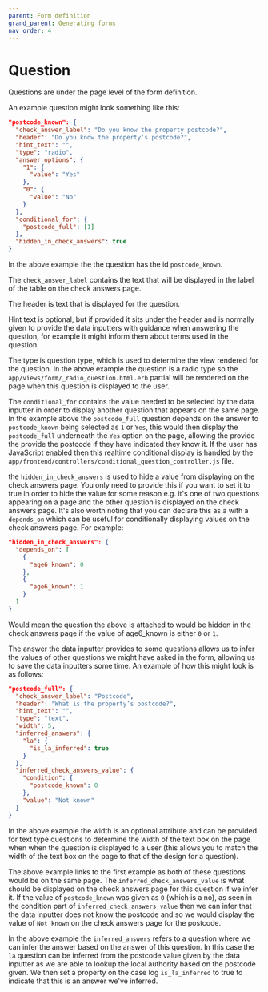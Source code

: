 ```yaml
---
parent: Form definition
grand_parent: Generating forms
nav_order: 4
---
```


# Question

Questions are under the page level of the form definition.

An example question might look something like this:

```json
"postcode_known": {
  "check_answer_label": "Do you know the property postcode?",
  "header": "Do you know the property’s postcode?",
  "hint_text": "",
  "type": "radio",
  "answer_options": {
    "1": {
      "value": "Yes"
    },
    "0": {
      "value": "No"
    }
  },
  "conditional_for": {
    "postcode_full": [1]
  },
  "hidden_in_check_answers": true
}
```

In the above example the the question has the id `postcode_known`. 

The `check_answer_label` contains the text that will be displayed in the label of the table on the check answers page.

The header is text that is displayed for the question.

Hint text is optional, but if provided it sits under the header and is normally given to provide the data inputters with guidance when answering the question, for example it might inform them about terms used in the question.

The type is question type, which is used to determine the view rendered for the question. In the above example the question is a radio type so the `app/views/form/_radio_question.html.erb` partial will be rendered on the page when this question is displayed to the user.

The `conditional_for` contains the value needed to be selected by the data inputter in order to display another question that appears on the same page. In the example above the `postcode_full` question depends on the answer to `postcode_known` being selected as `1` or `Yes`, this would then display the `postcode_full` underneath the `Yes` option on the page, allowing the provide the provide the postcode if they have indicated they know it. If the user has JavaScript enabled then this realtime conditional display is handled by the `app/frontend/controllers/conditional_question_controller.js` file.

the `hidden_in_check_answers` is used to hide a value from displaying on the check answers page. You only need to provide this if you want to set it to true in order to hide the value for some reason e.g. it's one of two questions appearing on a page and the other question is displayed on the check answers page. It's also worth noting that you can declare this as a with a `depends_on` which can be useful for conditionally displaying values on the check answers page. For example:

```json
"hidden_in_check_answers": {
  "depends_on": [
    {
      "age6_known": 0
    },
    {
      "age6_known": 1
    }
  ]
}
```

Would mean the question the above is attached to would be hidden in the check answers page if the value of age6_known is either `0` or `1`.

The answer the data inputter provides to some questions allows us to infer the values of other questions we might have asked in the form, allowing us to save the data inputters some time. An example of how this might look is as follows:

```json
"postcode_full": {
  "check_answer_label": "Postcode",
  "header": "What is the property’s postcode?",
  "hint_text": "",
  "type": "text",
  "width": 5,
  "inferred_answers": {
    "la": {
      "is_la_inferred": true
    }
  },
  "inferred_check_answers_value": {
    "condition": {
      "postcode_known": 0
    },
    "value": "Not known"
  }
}
```

In the above example the width is an optional attribute and can be provided for text type questions to determine the width of the text box on the page when when the question is displayed to a user (this allows you to match the width of the text box on the page to that of the design for a question).

The above example links to the first example as both of these questions would be on the same page. The `inferred_check_answers_value` is what should be displayed on the check answers page for this question if we infer it. If the value of `postcode_known` was given as `0` (which is a no), as seen in the condition part of `inferred_check_answers_value`  then we can infer that the data inputter does not know the postcode and so we would display the value of `Not known` on the check answers page for the postcode. 

In the above example the `inferred_answers` refers to a question where we can infer the answer based on the answer of this question. In this case the `la` question can be inferred from the postcode value given by the data inputter as we are able to lookup the local authority based on the postcode given. We then set a property on the case log `is_la_inferred` to true to indicate that this is an answer we've inferred.

